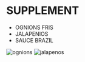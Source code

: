 # SUPPLEMENT

- OGNIONS FRIS
- JALAPENIOS
- SAUCE BRAZIL

![ognions](C:\Users\noaal\OneDrive\Documents\ExoGit\exogit\Supplement_burger\oignons-frits-grilles.jpg)
![jalapenos](C:\Users\noaal\OneDrive\Documents\ExoGit\exogit\Supplement_burger\Pickled-Jalapenos-above.jpg)
